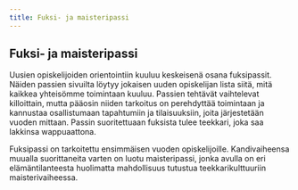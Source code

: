 ```yaml
---
title: Fuksi- ja maisteripassi
---
```

## Fuksi- ja maisteripassi

Uusien opiskelijoiden orientointiin kuuluu keskeisenä osana fuksipassit. Näiden passien sivuilta löytyy jokaisen uuden opiskelijan lista siitä, mitä kaikkea yhteisömme toimintaan kuuluu. Passien tehtävät vaihtelevat killoittain, mutta pääosin niiden tarkoitus on perehdyttää toimintaan ja kannustaa osallistumaan tapahtumiin ja tilaisuuksiin, joita järjestetään vuoden mittaan. Passin suoritettuaan fuksista tulee teekkari, joka saa lakkinsa wappuaattona.

Fuksipassi on tarkoitettu ensimmäisen vuoden opiskelijoille. Kandivaiheensa muualla suorittaneita varten on luotu maisteripassi, jonka avulla on eri elämäntilanteesta huolimatta mahdollisuus tutustua teekkarikulttuuriin maisterivaiheessa.
